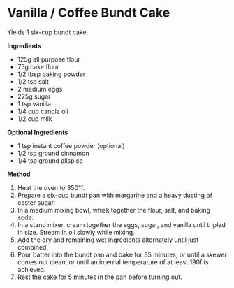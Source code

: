 # Vanilla / Coffee Bundt Cake

Yields 1 six-cup bundt cake.

**Ingredients**

* 125g all purpose flour
* 75g cake flour
* 1/2 tbsp baking powder
* 1/2 tsp salt
* 2 medium eggs
* 225g sugar
* 1 tsp vanilla
* 1/4 cup canola oil
* 1/2 cup milk

**Optional Ingredients**

* 1 tsp instant coffee powder (optional)
* 1/2 tsp ground cinnamon
* 1/4 tsp ground allspice

**Method**

1. Heat the oven to 350&deg;f.
2. Prepare a six-cup bundt pan with margarine and a heavy dusting of caster sugar.
3. In a medium mixing bowl, whisk together the flour, salt, and baking soda.
4. In a stand mixer, cream together the eggs, sugar, and vanilla until tripled in size. Stream in oil slowly while mixing.
5. Add the dry and remaining wet ingredients alternately until just combined.
6. Pour batter into the bundt pan and bake for 35 minutes, or until a skewer comes out clean, or until an internal temperature of at least 190f is achieved.
7. Rest the cake for 5 minutes in the pan before turning out.


